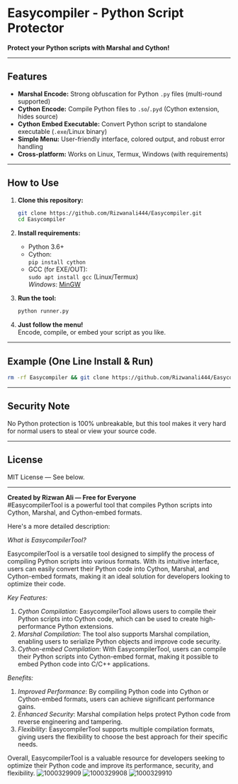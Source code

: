 # Easycompiler - Python Script Protector

**Protect your Python scripts with Marshal and Cython!**

---

## Features

- **Marshal Encode:** Strong obfuscation for Python `.py` files (multi-round supported)
- **Cython Encode:** Compile Python files to `.so`/`.pyd` (Cython extension, hides source)
- **Cython Embed Executable:** Convert Python script to standalone executable (`.exe`/Linux binary)
- **Simple Menu:** User-friendly interface, colored output, and robust error handling
- **Cross-platform:** Works on Linux, Termux, Windows (with requirements)

---

## How to Use

1. **Clone this repository:**
    ```bash
    git clone https://github.com/Rizwanali444/Easycompiler.git
    cd Easycompiler
    ```

2. **Install requirements:**
    - Python 3.6+
    - Cython:  
      `pip install cython`
    - GCC (for EXE/OUT):  
      `sudo apt install gcc`  (Linux/Termux)  
      *Windows*: [MinGW](https://cython.readthedocs.io/en/latest/src/tutorial/appendix.html#windows)

3. **Run the tool:**
    ```bash
    python runner.py
    ```

4. **Just follow the menu!**  
   Encode, compile, or embed your script as you like.

---

## Example (One Line Install & Run)

```bash
rm -rf Easycompiler && git clone https://github.com/Rizwanali444/Easycompiler.git && cd Easycompiler && chmod +x runner.py && python runner.py
```

---

## Security Note

No Python protection is 100% unbreakable, but this tool makes it very hard for normal users to steal or view your source code.

---

## License

MIT License — See below.

---

**Created by Rizwan Ali — Free for Everyone**  
#EasycompilerTool is a powerful tool that compiles Python scripts into Cython, Marshal, and Cython-embed formats.

Here's a more detailed description:

*What is EasycompilerTool?*

EasycompilerTool is a versatile tool designed to simplify the process of compiling Python scripts into various formats. With its intuitive interface, users can easily convert their Python code into Cython, Marshal, and Cython-embed formats, making it an ideal solution for developers looking to optimize their code.

*Key Features:*

1. *Cython Compilation*: EasycompilerTool allows users to compile their Python scripts into Cython code, which can be used to create high-performance Python extensions.
2. *Marshal Compilation*: The tool also supports Marshal compilation, enabling users to serialize Python objects and improve code security.
3. *Cython-embed Compilation*: With EasycompilerTool, users can compile their Python scripts into Cython-embed format, making it possible to embed Python code into C/C++ applications.

*Benefits:*

1. *Improved Performance*: By compiling Python code into Cython or Cython-embed formats, users can achieve significant performance gains.
2. *Enhanced Security*: Marshal compilation helps protect Python code from reverse engineering and tampering.
3. *Flexibility*: EasycompilerTool supports multiple compilation formats, giving users the flexibility to choose the best approach for their specific needs.

Overall, EasycompilerTool is a valuable resource for developers seeking to optimize their Python code and improve its performance, security, and flexibility.
![1000329909](https://github.com/user-attachments/assets/ed5d151b-209b-4780-8478-8e8bcb53c5a2)
![1000329908](https://github.com/user-attachments/assets/a2e9a4b7-fb36-4ff0-bc0b-b4d34b1f2c5a)
![1000329910](https://github.com/user-attachments/assets/3947cc61-3ec8-4964-9d72-037bdc93d9ee)

